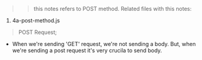 >>this notes refers to POST method. 
>Related files with this notes: 
1) 4a-post-method.js



>POST Request;
- When we're sending 'GET' request, we're not sending a body.
But, when we're sending a post request it's very crucila to send body.